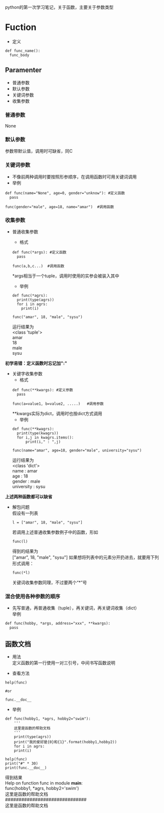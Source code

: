 python的第一次学习笔记，关于函数，主要关于参数类型

# Fuction
- 定义
```
def func_name():
  func_body
```
          
## Paramenter
  - 普通参数
  - 默认参数
  - 关键词参数
  - 收集参数

### 普通参数
None

### 默认参数
参数带默认值，调用时可缺省，同C

### 关键词参数
- 不像前两种调用时要按照形参顺序，在调用函数时可用关键词调用
- 举例
```
def func(name="None", age=0, gender="unknow"): #定义函数
  pass
    
func(gender="male", age=18, name="amar")  #调用函数
```
### 收集参数
- 普通收集参数
  - 格式
  ```
  def func(*args): #定义函数
    pass

  func(a,b,c...)  #调用函数
  ```
  \*args相当于一个tuple，调用时使用的实参会被装入其中

  - 举例
  ```
  def func(*agrs):
    print(type(agrs))
    for i in agrs:
      print(i)

  func("amar", 18, "male", "sysu")
  ```
  运行结果为  
  <class 'tuple'>  
  amar  
  18  
  male  
  sysu  

**初学易错：定义函数时忘记加":"**

- 关键字收集参数
  - 格式
  ```
  def func(**kwargs): #定义参数
    pass
   
  func(a=value1, b=value2, .....)   #调用参数
  ```
  \*\*kwargs实际为dict，调用时也按dict方式调用
  - 举例
  ```
  def func(**kwagrs):
	print(type(kwagrs))
	for i,j in kwagrs.items():
		print(i," : ",j)

  func(name="amar", age=18, gender="male", university="sysu")
  ```
  运行结果为  
  <class 'dict'>  
  name  :  amar  
  age  :  18  
  gender  :  male  
  university  :  sysu  
  
**上述两种函数都可以缺省**

- 解包问题  
  假设有一列表
  ```
  l = ["amar", 18, "male", "sysu"]
  ```
  若调用上述普通收集参数例子中的函数，形如
  ```
  func(l)
  ```
  得到的结果为  
  ["amar", 18, "male", "sysu"]
  如果想将列表中的元素分开扔进去，就要用下列形式调用：
  ```
  func(*l)
  ```
  
  关键词收集参数同理，不过要两个“*”号
  
### 混合使用各种参数的顺序
- 先写普通，再普通收集（tuple），再关键词，再关键词收集（dict）  
举例
```
def func(hobby, *args, address="xxx", **kwargs):
  pass
```

## 函数文档
- 用法  
定义函数的第一行使用一对三引号，中间书写函数说明  

- 查看方法  
```
help(func)

#or

func.__doc__
```

- 举例
```
def func(hobby1, *agrs, hobby2="swim"):
    '''
    这里是函数的帮助文档
    '''
    print(type(agrs))
    print("我的爱好是{0}和{1}".format(hobby1,hobby2))
    for i in agrs:
    print(i)

help(func)
print("#" * 30)
print(func.__doc__)
```
得到结果  
Help on function func in module __main__:  
func(hobby1, \*agrs, hobby2='swim')  
    这里是函数的帮助文档  
##############################  
	这里是函数的帮助文档  

